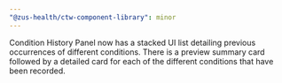 ```yaml
---
"@zus-health/ctw-component-library": minor
---
```


Condition History Panel now has a stacked UI list detailing previous occurrences of different conditions. There is a preview summary card followed by a detailed card for each of the different conditions that have been recorded.
